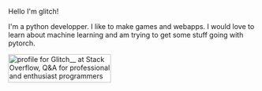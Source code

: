 Hello I'm glitch!

I'm a python developper. I like to make games and webapps.
I would love to learn about machine learning and am trying to get some stuff going with pytorch.

<a href="https://stackoverflow.com/users/13417008/glitch"><img src="https://stackoverflow.com/users/flair/13417008.png?theme=dark" width="208" height="58" alt="profile for Glitch__ at Stack Overflow, Q&amp;A for professional and enthusiast programmers" title="profile for Glitch__ at Stack Overflow, Q&amp;A for professional and enthusiast programmers"></a>

<!---
glitch-infused/glitch-infused is a ✨ special ✨ repository because its `README.md` (this file) appears on your GitHub profile.
You can click the Preview link to take a look at your changes.
--->
